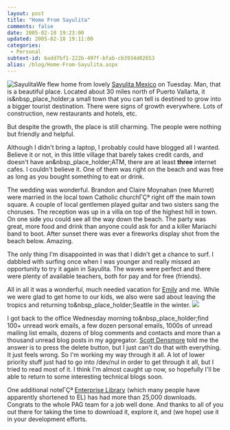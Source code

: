 ```yaml
---
layout: post
title: "Home From Sayulita"
comments: false
date: 2005-02-18 19:23:00
updated: 2005-02-18 19:11:00
categories:
 - Personal
subtext-id: 6add7bf1-222b-497f-bfab-cb3934d02653
alias: /blog/Home-From-Sayulita.aspx
---
```



![Sayulita](http://www.peterprovost.org/Files/sayulita.gif)We flew home from lovely [Sayulita Mexico](http://www.sayulita.com/) on Tuesday. Man, that is a beautiful place. Located about 30 miles north of Puerto Vallarta, it is&nbsp_place_holder;a small town that you can tell is destined to grow into a bigger tourist destination. There were signs of growth everywhere. Lots of construction, new restaurants and hotels, etc.

But despite the growth, the place is still charming. The people were nothing but friendly and helpful.

Although I didn't bring a laptop, I probably could have blogged all I wanted. Believe it or not, in this little village that barely takes credit cards, and doesn't have an&nbsp_place_holder;ATM, there are at least **three** internet cafes. I couldn't believe it. One of them was right on the beach and was free as long as you bought something to eat or drink.

The wedding was wonderful. Brandon and Claire Moynahan (nee Murret) were married in the local town Catholic churchΓÇª right off the main town square. A couple of local gentlemen played guitar and two sisters sang the choruses. The reception was up in a villa on top of the highest hill in town. On one side you could see all the way down the beach. The party was great, more food and drink than anyone could ask for and a killer Mariachi band to boot. After sunset there was ever a fireworks display shot from the beach below. Amazing.

The only thing I'm disappointed in was that I didn't get a chance to surf. I dabbled with surfing once when I was younger and really missed an opportunity to try it again in Sayulita. The waves were perfect and there were plenty of available teachers, both for pay and for free (friends).

All in all it was a wonderful, much needed vacation for [Emily](http://blogs.provost.org/Emily) and me. While we were glad to get home to our kids, we also were sad about leaving the tropics and returning to&nbsp_place_holder;Seattle in the winter. ![](http://www.peterprovost.org/Files/smile10.gif)

I got back to the office Wednesday morning to&nbsp_place_holder;find 100+ unread work emails, a few dozen personal emails, 1000s of unread mailing list emails, dozens of blog comments and contacts and more than a thousand unread blog posts in my aggregator. [Scott Densmore](http://weblogs.asp.net/scottdensmore) told me the answer is to press the delete button, but I just can't do that with everything. It just feels wrong. So I'm working my way through it all. A lot of lower priority stuff just had to go into /dev/nul in order to get through it all, but I tried to read most of it. I think I'm almost caught up now, so hopefully I'll be able to return to some interesting technical blogs soon.

One additional noteΓÇª [Enterprise Library](http://msdn.microsoft.com/library/en-us/dnpag2/html/entlib.asp) (which many people have apparently shortened to EL) has had more than 25,000 downloads. Congrats to the whole PAG team for a job well done. And thanks to all of you out there for taking the time to download it, explore it, and (we hope) use it in your development efforts.
